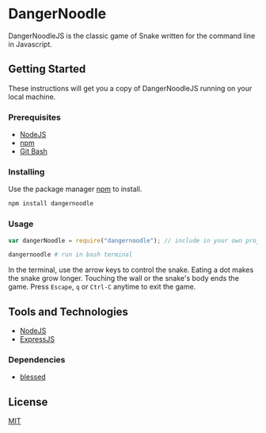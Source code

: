 # DangerNoodle
DangerNoodleJS is the classic game of Snake written for the command line in Javascript.

## Getting Started
These instructions will get you a copy of DangerNoodleJS running on your local machine.

### Prerequisites
- [NodeJS](https://nodejs.org/en/)
- [npm](https://www.npmjs.com/)
- [Git Bash](https://git-scm.com/)

### Installing
Use the package manager [npm](https://www.npmjs.com/) to install.

```bash
npm install dangernoodle
```

### Usage
```javascript
var dangerNoodle = require("dangernoodle"); // include in your own project
```

```bash
dangernoodle # run in bash terminal
```

In the terminal, use the arrow keys to control the snake. Eating a dot makes the snake grow longer. Touching the wall or the snake's body ends the game. Press `Escape`, `q` or `Ctrl-C` anytime to exit the game.

## Tools and Technologies
- [NodeJS](https://nodejs.org/en/)
- [ExpressJS](https://expressjs.com/)
### Dependencies
- [blessed](https://www.npmjs.com/package/blessed)

## License
[MIT](https://choosealicense.com/licenses/mit/)
